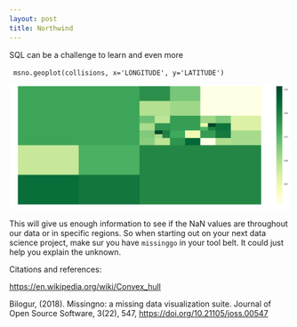 ```yaml
---
layout: post
title: Northwind
---
```


SQL can be a challenge to learn and even more  










` msno.geoplot(collisions, x='LONGITUDE', y='LATITUDE')`

![quadtree](/images/msno_post/msno_quadtree.png)

This will give us enough information to see if the NaN values are throughout our data or in specific regions. 
So when starting out on your next data science project, make sur you have `missinggo` in your tool belt. It could just help you explain the unknown.

 
Citations and references:

https://en.wikipedia.org/wiki/Convex_hull

Bilogur, (2018). Missingno: a missing data visualization suite. Journal of Open Source Software, 3(22), 547, https://doi.org/10.21105/joss.00547
